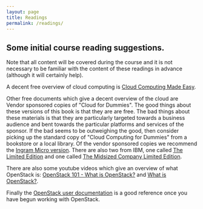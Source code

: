 ```yaml
---
layout: page
title: Readings
permalink: /readings/
---
```


## Some initial course reading suggestions.
Note that all content will be covered during the course and it is not necessary to be familiar with the content of these readings in advance (although it will certainly help).

A decent free overview of cloud computing is [Cloud Computing Made Easy](http://fedplatform.org/wp-content/blogs.dir/2/files/2013/03/Cloud-Computing-Made-Easy.pdf). 

Other free documents which give a decent overview of the cloud are Vendor sponsored copies of "Cloud for Dummies". The good things about these versions of this book is that they are are free.  The bad things about these materials is that they are particularly targeted towards a business audience and bent towards the particular platforms and services of the sponsor. If the bad seems to be outweighing the good, then consider picking up the standard copy of "Cloud Computing for Dummies" from a bookstore or a local library. Of the vendor sponsored copies we recommend the [Ingram Micro version]( https://s3.amazonaws.com/Vendor_Uploads_Education/Ingram_Micro_-_Sponsor_Account_cloudcomputingfordummies.pdf). There are also two from IBM, one called [The Limited Edition](http://www.ibm.com/cloud-computing/files/cloud-for-dummies.pdf) and one called [The Midsized Company Limited Edition](http://www.itworldcanada.com/archive/Documents/whitepaper/ITW245A_Cloud_For_Dummies.pdf).

There are also some youtube videos which give an overview of what OpenStack is: [OpenStack 101 - What is OpenStack?](https://youtu.be/Qz5gyDenqTI) and [What is OpenStack?](https://youtu.be/SnsWf0hyDXc). 

Finally the [OpenStack user documentation](http://docs.openstack.org/user-guide/) is a good reference once you have begun working with OpenStack.
